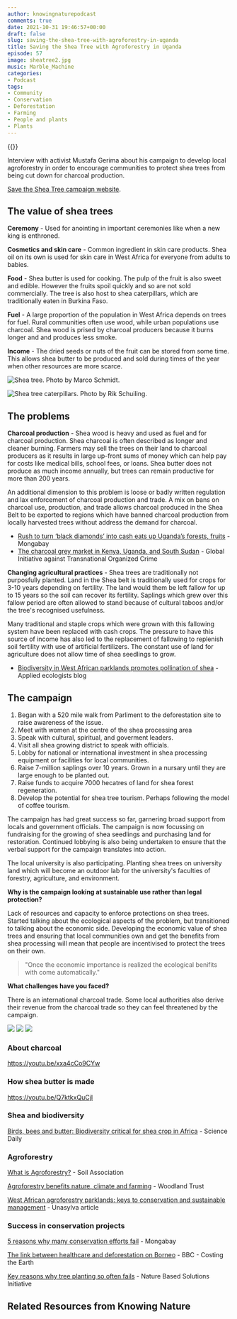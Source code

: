 ```yaml
---
author: knowingnaturepodcast
comments: true
date: 2021-10-31 19:46:57+00:00
draft: false
slug: saving-the-shea-tree-with-agroforestry-in-uganda
title: Saving the Shea Tree with Agroforestry in Uganda
episode: 57
image: sheatree2.jpg
music: Marble_Machine
categories:
- Podcast
tags:
- Community
- Conservation
- Deforestation
- Farming
- People and plants
- Plants
---
```


{{<podbean id="">}}

Interview with activist Mustafa Gerima about his campaign to develop local
agroforestry in order to encourage communities to protect shea trees from
being cut down for charcoal production.

[Save the Shea Tree campaign website](https://www.savethesheatree.org/).

## The value of shea trees

**Ceremony** \- Used for anointing in important ceremonies like when a new
king is enthroned.

**Cosmetics and skin care** \- Common ingredient in skin care products. Shea
oil on its own is used for skin care in West Africa for everyone from adults
to babies.

**Food** \- Shea butter is used for cooking. The pulp of the fruit is also
sweet and edible. However the fruits spoil quickly and so are not sold
commercially. The tree is also host to shea caterpillars, which are
traditionally eaten in Burkina Faso.

**Fuel** \- A large proportion of the population in West Africa depends on
trees for fuel. Rural communities often use wood, while urban populations use
charcoal. Shea wood is prised by charcoal producers because it burns longer
and and produces less smoke.

**Income** \- The dried seeds or nuts of the fruit can be stored from some
time. This allows shea butter to be produced and sold during times of the year
when other resources are more scarce.

![Shea tree. Photo by Marco Schmidt.](vitellaria_paradoxa_marco-schmidt.jpg)

![Shea tree caterpillars. Photo by Rik Schuiling.](shea-caterpillars-rik-schuiling-tropcrop-tcs.jpg)

## The problems

**Charcoal production** \- Shea wood is heavy and used as fuel and for
charcoal production. Shea charcoal is often described as longer and cleaner
burning. Farmers may sell the trees on their land to charcoal producers as it
results in large up-front sums of money which can help pay for costs like
medical bills, school fees, or loans. Shea butter does not produce as much
income annually, but trees can remain productive for more than 200 years.

An additional dimension to this problem is loose or badly written regulation
and lax enforcement of charcoal production and trade. A mix on bans on
charcoal use, production, and trade allows charcoal produced in the Shea Belt
to be exported to regions which have banned charcoal production from locally
harvested trees without address the demand for charcoal.

  * [Rush to turn ‘black diamonds’ into cash eats up Uganda’s forests, fruits](https://news.mongabay.com/2021/06/rush-to-turn-black-diamonds-into-cash-eats-up-ugandas-forests-fruits/) \- Mongabay
  * [The charcoal grey market in Kenya, Uganda, and South Sudan](https://globalinitiative.net/analysis/charcoal-market-kenya-uganda-south-sudan/) \- Global Initiative against Transnational Organized Crime

**Changing agricultural practices** \- Shea trees are traditionally not
purposfully planted. Land in the Shea belt is traditionally used for crops for
3-10 years depending on fertility. The land would them be left fallow for up
to 15 years so the soil can recover its fertility. Saplings which grew over
this fallow period are often allowed to stand because of cultural taboos
and/or the tree's recognised usefulness.

Many traditional and staple crops which were grown with this fallowing system
have been replaced with cash crops. The pressure to have this source of income
has also led to the replacement of fallowing to replenish soil fertility with
use of artificial fertilizers. The constant use of land for agriculture does
not allow time of shea seedlings to grow.

  * [Biodiversity in West African parklands promotes pollination of shea](https://appliedecologistsblog.com/2020/06/16/biodiversity-in-west-african-parklands-promotes-pollination-of-shea/) -Applied ecologists blog

## The campaign

  1. Began with a 520 mile walk from Parliment to the deforestation site to raise awareness of the issue.
  2. Meet with women at the centre of the shea processing area
  3. Speak with cultural, spiritual, and goverment leaders.
  4. Visit all shea growing district to speak with officials.
  5. Lobby for national or international investment in shea processing equipment or facilities for local communities.
  6. Raise 7-million saplings over 10 years. Grown in a nursary until they are large enough to be planted out.
  7. Raise funds to acquire 7000 hecatres of land for shea forest regeneration.
  8. Develop the potential for shea tree tourism. Perhaps following the model of coffee tourism.

The campaign has had great success so far, garnering broad support from locals
and government officials. The campaign is now focussing on fundraising for the
growing of shea seedlings and purchasing land for restoration. Continued
lobbying is also being undertaken to ensure that the verbal support for the
campaign translates into action.

The local university is also participating. Planting shea trees on university
land which will become an outdoor lab for the university's faculties of
forestry, agriculture, and environment.

**Why is the campaign looking at sustainable use rather than legal
protection?**

Lack of resources and capacity to enforce protections on shea trees. Started
talking about the ecological aspects of the problem, but transitioned to
talking about the economic side. Developing the economic value of shea trees
and ensuring that local communities own and get the benefits from shea
processing will mean that people are incentivised to protect the trees on
their own.

> "Once the economic importance is realized the ecological benifits with come
> automatically."

**What challenges have you faced?**

There is an international charcoal trade. Some local authorities also derive
their revenue from the charcoal trade so they can feel threatened by the
campaign.

![](sheatree1.jpg)
![](sheatree2.jpg)
![](sheatree3.jpg)

### About charcoal

https://youtu.be/xxa4cCo9CYw

### **How shea butter is made**

https://youtu.be/Q7ktkxQuCjI

### **Shea and biodiversity**

[Birds, bees and butter: Biodiversity critical for shea crop in Africa](https://www.sciencedaily.com/releases/2020/05/200526091355.htm) \- Science Daily

### **Agroforestry**

[What is Agroforestry?](https://www.soilassociation.org/causes-campaigns/agroforestry/what-is-agroforestry/) \- Soil Association

[Agroforestry benefits nature, climate and farming](https://www.woodlandtrust.org.uk/plant-trees/agroforestry-benefits/) \- Woodland Trust

[West African agroforestry parklands: keys to conservation and sustainable management](http://forest-genetic-resources-training-guide.bioversityinternational.org/fileadmin/bioversityDocs/Training/FGR_TG/additional_materials/Boffa_2000.pdf) \- Unasylva article

### Success in conservation projects

[5 reasons why many conservation efforts fail](https://news.mongabay.com/2016/03/5-reasons-why-many-conservation-efforts-fail/) \- Mongabay

[The link between healthcare and deforestation on Borneo](https://www.bbc.co.uk/programmes/b08hnly0) \- BBC - Costing the Earth

[Key reasons why tree planting so often fails](https://www.naturebasedsolutionsinitiative.org/news/key-reasons-why-tree-planting-so-often-fails/) \- Nature Based Solutions Initiative

## Related Resources from Knowing Nature

